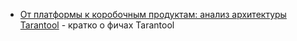 - [От платформы к коробочным продуктам: анализ архитектуры Tarantool](https://habr.com/ru/companies/vk/articles/819059/) - кратко о фичах Tarantool